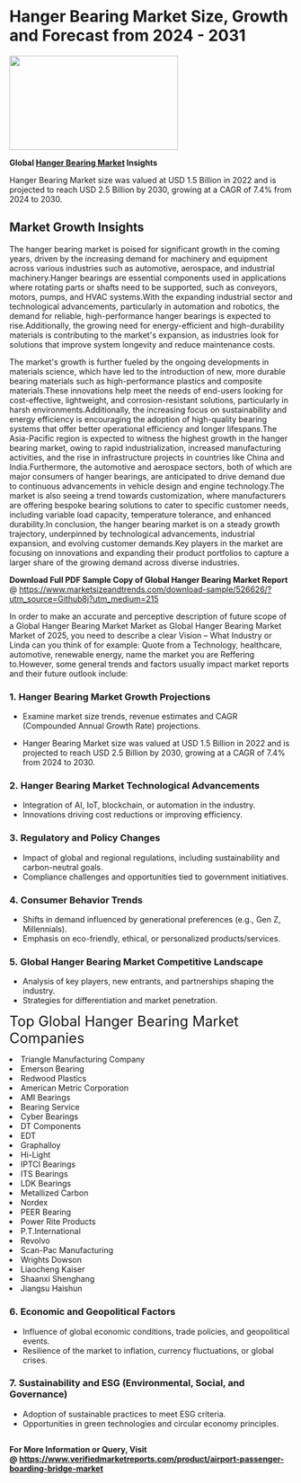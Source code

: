 <H1>Hanger Bearing Market Size, Growth and Forecast from 2024 - 2031</H1><img class="aligncenter size-medium wp-image-584254" src="https://thirdeyenews.in/wp-content/uploads/2024/09/Global-Market-Research-300x168.jpeg" alt="" width="300" height="168" /><p><strong>Global&nbsp;<a href="https://www.marketsizeandtrends.com/download-sample/526626/?utm_source=Github8j?utm_medium=215">Hanger Bearing Market</a> Insights</strong></p><p>Hanger Bearing Market size was valued at USD 1.5 Billion in 2022 and is projected to reach USD 2.5 Billion by 2030, growing at a CAGR of 7.4% from 2024 to 2030.</p><p><h2>Market Growth Insights</h2> <p>The hanger bearing market is poised for significant growth in the coming years, driven by the increasing demand for machinery and equipment across various industries such as automotive, aerospace, and industrial machinery.Hanger bearings are essential components used in applications where rotating parts or shafts need to be supported, such as conveyors, motors, pumps, and HVAC systems.With the expanding industrial sector and technological advancements, particularly in automation and robotics, the demand for reliable, high-performance hanger bearings is expected to rise.Additionally, the growing need for energy-efficient and high-durability materials is contributing to the market's expansion, as industries look for solutions that improve system longevity and reduce maintenance costs.</p> <p>The market's growth is further fueled by the ongoing developments in materials science, which have led to the introduction of new, more durable bearing materials such as high-performance plastics and composite materials.These innovations help meet the needs of end-users looking for cost-effective, lightweight, and corrosion-resistant solutions, particularly in harsh environments.Additionally, the increasing focus on sustainability and energy efficiency is encouraging the adoption of high-quality bearing systems that offer better operational efficiency and longer lifespans.The Asia-Pacific region is expected to witness the highest growth in the hanger bearing market, owing to rapid industrialization, increased manufacturing activities, and the rise in infrastructure projects in countries like China and India.Furthermore, the automotive and aerospace sectors, both of which are major consumers of hanger bearings, are anticipated to drive demand due to continuous advancements in vehicle design and engine technology.The market is also seeing a trend towards customization, where manufacturers are offering bespoke bearing solutions to cater to specific customer needs, including variable load capacity, temperature tolerance, and enhanced durability.In conclusion, the hanger bearing market is on a steady growth trajectory, underpinned by technological advancements, industrial expansion, and evolving customer demands.Key players in the market are focusing on innovations and expanding their product portfolios to capture a larger share of the growing demand across diverse industries.</p> <p><span class=""><strong>Download Full PDF Sample Copy of Global Hanger Bearing Market Report</strong> @ <a href="https://www.marketsizeandtrends.com/download-sample/526626/?utm_source=Github8j?utm_medium=215" target="_blank">https://www.marketsizeandtrends.com/download-sample/526626/?utm_source=Github8j?utm_medium=215</a></span></p><p>In order to make an accurate and perceptive description of future scope of a Global&nbsp;Hanger Bearing Market Market as Global&nbsp;Hanger Bearing Market Market of 2025, you need to describe a clear Vision &ndash; What Industry or Linda can you think of for example: Quote from a Technology, healthcare, automotive, renewable energy, name the market you are Reffering to.However, some general trends and factors usually impact market reports and their future outlook include:</p><h3>1.&nbsp;<strong>Hanger Bearing Market Growth Projections</strong></h3><ul><li>Examine market size trends, revenue estimates and CAGR (Compounded Annual Growth Rate) projections.</li><li><p>Hanger Bearing Market size was valued at USD 1.5 Billion in 2022 and is projected to reach USD 2.5 Billion by 2030, growing at a CAGR of 7.4% from 2024 to 2030.</p></li></ul><h3>2.&nbsp;<strong>Hanger Bearing Market Technological Advancements</strong></h3><ul><li>Integration of AI, IoT, blockchain, or automation in the industry.</li><li>Innovations driving cost reductions or improving efficiency.</li></ul><h3>3.&nbsp;<strong>Regulatory and Policy Changes</strong></h3><ul><li>Impact of global and regional regulations, including sustainability and carbon-neutral goals.</li><li>Compliance challenges and opportunities tied to government initiatives.</li></ul><h3>4.&nbsp;<strong>Consumer Behavior Trends</strong></h3><ul><li>Shifts in demand influenced by generational preferences (e.g., Gen Z, Millennials).</li><li>Emphasis on eco-friendly, ethical, or personalized products/services.</li></ul><h3>5.&nbsp;<strong>Global Hanger Bearing Market Competitive Landscape</strong></h3><ul><li>Analysis of key players, new entrants, and partnerships shaping the industry.</li><li>Strategies for differentiation and market penetration.</li></ul><p data-pm-slice="1 1 []"><span style="color: inherit; font-family: inherit; font-size: 25px;">Top Global Hanger Bearing Market Companies</span></p><div class="" data-test-id=""><p><li>Triangle Manufacturing Company</li><li> Emerson Bearing</li><li> Redwood Plastics</li><li> American Metric Corporation</li><li> AMI Bearings</li><li> Bearing Service</li><li> Cyber Bearings</li><li> DT Components</li><li> EDT</li><li> Graphalloy</li><li> Hi-Light</li><li> IPTCI Bearings</li><li> ITS Bearings</li><li> LDK Bearings</li><li> Metallized Carbon</li><li> Nordex</li><li> PEER Bearing</li><li> Power Rite Products</li><li> P.T.International</li><li> Revolvo</li><li> Scan-Pac Manufacturing</li><li> Wrights Dowson</li><li> Liaocheng Kaiser</li><li> Shaanxi Shenghang</li><li> Jiangsu Haishun</li></p></div><h3>6.&nbsp;<strong>Economic and Geopolitical Factors</strong></h3><ul><li>Influence of global economic conditions, trade policies, and geopolitical events.</li><li>Resilience of the market to inflation, currency fluctuations, or global crises.</li></ul><h3>7.&nbsp;<strong>Sustainability and ESG (Environmental, Social, and Governance)</strong></h3><ul><li>Adoption of sustainable practices to meet ESG criteria.</li><li>Opportunities in green technologies and circular economy principles.</li></ul><h2><strong style="font-size: 14px;">For More Information or Query, Visit @&nbsp;</strong><a style="background-color: #ffffff; font-size: 14px;" href="https://www.marketsizeandtrends.com/report/hanger-bearing-market/" target="_blank">https://www.verifiedmarketreports.com/product/airport-passenger-boarding-bridge-market</a></h2>